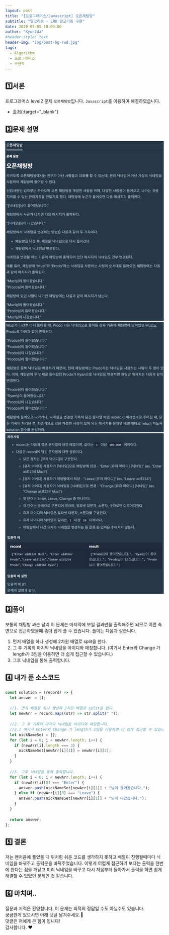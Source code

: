 ```yaml
---
layout: post
title: "[프로그래머스/Javascript] 오픈채팅방"
subtitle: "알고리즘 - LRU 알고리즘 구현"
date: 2020-07-05 18:00:00
author: "Kyun2da"
#header-style: text
header-img: "img/post-bg-rwd.jpg"
tags:
  - Algorithm
  - 프로그래머스
  - 구현력
---
```


## 1️⃣서론

프로그래머스 level2 문제 `오픈채팅방`입니다.
`Javascript`를 이용하여 해결하였습니다.

- [출처](https://programmers.co.kr/learn/courses/30/lessons/42888){:target="\_blank"}

## 2️⃣문제 설명

![오픈채팅방1](/img/algorithm/openchat1.png)
![오픈채팅방2](/img/algorithm/openchat2.png)
![오픈채팅방3](/img/algorithm/openchat3.png)

## 3️⃣풀이

보통의 채팅방 과는 달리 이 문제는 마지막에 보일 결과만을 출력해주면 되므로 이런 측면으로 접근하였을때 좀더 쉽게 풀 수 있습니다.
풀이는 다음과 같습니다.

1. 먼저 배열을 하나 생성해 2차원 배열로 split을 한다.
2. 그 후 기록의 마지막 닉네임을 아이디와 매칭합니다. (여기서 Enter와 Change 가 length가 3임을 이용하면 더 쉽게 접근할 수 있습니다.)
3. 그후 닉네임을 통해 출력합니다.

## 4️⃣ 내가 푼 소스코드

```js
const solution = (record) => {
  let answer = [];

  //1. 먼저 배열을 하나 생성해 2차원 배열로 split을 한다.
  let newArr = record.map((str) => str.split(" "));

  //2. 그 후 기록의 마지막 닉네임을 아이디와 매칭합니다.
  //2.1 여기서 Enter와 Change 가 length가 3임을 이용하면 더 쉽게 접근할 수 있습니다.
  let nickNameSet = {};
  for (let i = 0; i < newArr.length; i++) {
    if (newArr[i].length === 3) {
      nickNameSet[newArr[i][1]] = newArr[i][2];
    }
  }

  //3. 그후 닉네임을 통해 출력합니다.
  for (let i = 0; i < newArr.length; i++) {
    if (newArr[i][0] === "Enter") {
      answer.push(nickNameSet[newArr[i][1]] + "님이 들어왔습니다.");
    } else if (newArr[i][0] === "Leave") {
      answer.push(nickNameSet[newArr[i][1]] + "님이 나갔습니다.");
    }
  }

  return answer;
};
```

## 5️⃣ 결론

저는 맨처음에 풀었을 때 위처럼 쉬운 코드를 생각하지 못하고 배열이 진행될때마다 닉네임을 바꿔주고 출력문을 바꿔주었습니다.
이렇게 어렵게 접근하기 보다는 출력을 한번에 한다는 점을 깨닫고 미리 닉네임을 바꾸고 다시 처음부터 돌아가서 출력을 하면 쉽게
해결할 수 있었던 문제인 것 같습니다.

## 6️⃣ 마치며..

질문과 지적은 환영합니다. 이 문제는 최적의 정답일 수도 아닐수도 있습니다.  
궁금한게 있으시면 아래 댓글 남겨주세요.🙏  
댓글은 저에게 큰 힘이 됩니다!  
감사합니다. ❤️
